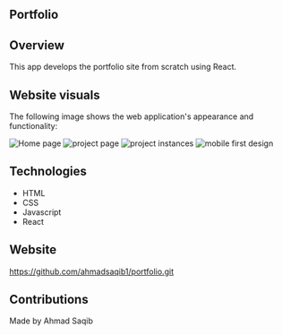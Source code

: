 ## Portfolio

## Overview

This app develops the portfolio site from scratch using React.

## Website visuals

The following image shows the web application's appearance and functionality:

![Home page](../demo/demo1.png)
![project page](../demo/demo2.png)
![project instances](../demo/demo3.png)
![mobile first design](../demo/demo6.png)

## Technologies

- HTML
- CSS
- Javascript
- React

## Website

https://github.com/ahmadsaqib1/portfolio.git

## Contributions

Made by Ahmad Saqib
